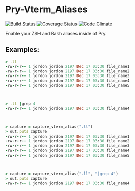 # Pry-Vterm_Aliases

[![Build Status](https://travis-ci.org/envygeeks/pry-vterm_aliases.png?branch=master)](https://travis-ci.org/envygeeks/pry-vterm_aliases) [![Coverage Status](https://coveralls.io/repos/envygeeks/pry-vterm_aliases/badge.png?branch=master)](https://coveralls.io/r/envygeeks/pry-vterm_aliases) [![Code Climate](https://codeclimate.com/github/envygeeks/pry-vterm_aliases.png)](https://codeclimate.com/github/envygeeks/pry-vterm_aliases)

Enable your ZSH and Bash aliases inside of Pry.

## Examples:
```ruby
> .ll
-rw-r-r-- 1 jordon jordon 2197 Dec 17 03:30 file_name1
-rw-r-r-- 1 jordon jordon 2197 Dec 17 03:30 file_name2
-rw-r-r-- 1 jordon jordon 2197 Dec 17 03:30 file_name3
-rw-r-r-- 1 jordon jordon 2197 Dec 17 03:30 file_name4
-rw-r-r-- 1 jordon jordon 2197 Dec 17 03:30 file_name5



> .ll |grep 4
-rw-r-r-- 1 jordon jordon 2197 Dec 17 03:30 file_name4



> capture = capture_vterm_alias(".ll")
> out.puts capture
-rw-r-r-- 1 jordon jordon 2197 Dec 17 03:30 file_name1
-rw-r-r-- 1 jordon jordon 2197 Dec 17 03:30 file_name2
-rw-r-r-- 1 jordon jordon 2197 Dec 17 03:30 file_name3
-rw-r-r-- 1 jordon jordon 2197 Dec 17 03:30 file_name4
-rw-r-r-- 1 jordon jordon 2197 Dec 17 03:30 file_name5



> capture = capture_vterm_alias(".ll", "|grep 4")
> out.puts capture
-rw-r-r-- 1 jordon jordon 2197 Dec 17 03:30 file_name4
```
